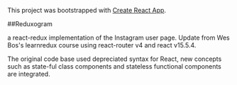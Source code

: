 This project was bootstrapped with [Create React App](https://github.com/facebookincubator/create-react-app).

##Reduxogram

a react-redux implementation of the Instagram user page. Update from Wes Bos's learnredux course using react-router v4 and react v15.5.4.

The original code base used depreciated syntax for React, new concepts such as state-ful class components and stateless functional components are integrated.
